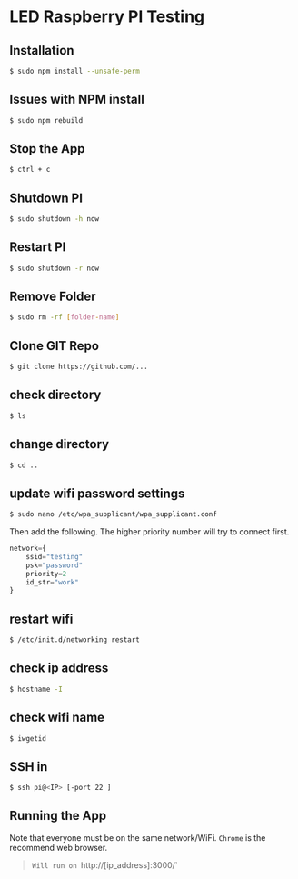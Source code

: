 # LED Raspberry PI Testing

## Installation

```sh
$ sudo npm install --unsafe-perm
```

## Issues with NPM install

```sh
$ sudo npm rebuild
```

## Stop the App
```sh
$ ctrl + c
```

## Shutdown PI
```sh
$ sudo shutdown -h now
```

## Restart PI
```sh
$ sudo shutdown -r now
```

## Remove Folder
```sh
$ sudo rm -rf [folder-name]
```

## Clone GIT Repo
```sh
$ git clone https://github.com/...
```

## check directory
```sh
$ ls
```

## change directory
```sh
$ cd ..
```


## update wifi password settings
```sh
$ sudo nano /etc/wpa_supplicant/wpa_supplicant.conf
```

Then add the following.  The higher priority number will try to connect first.

```js
network={
    ssid="testing"
    psk="password"
    priority=2
    id_str="work"
}
```

## restart wifi

```sh
$ /etc/init.d/networking restart
```


## check ip address
```sh
$ hostname -I
```

## check wifi name
```sh
$ iwgetid
```

## SSH in
```sh
$ ssh pi@<IP> [-port 22 ]
```

## Running the App

 Note that everyone must be on the same network/WiFi. `Chrome` is the recommend web browser.

> `Will run on `http://[ip_address]:3000/` 
